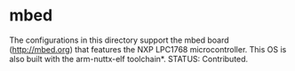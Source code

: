 mbed
====

The configurations in this directory support the mbed board
(<http://mbed.org>) that features the NXP LPC1768 microcontroller. This
OS is also built with the arm-nuttx-elf toolchain\*. STATUS:
Contributed.
